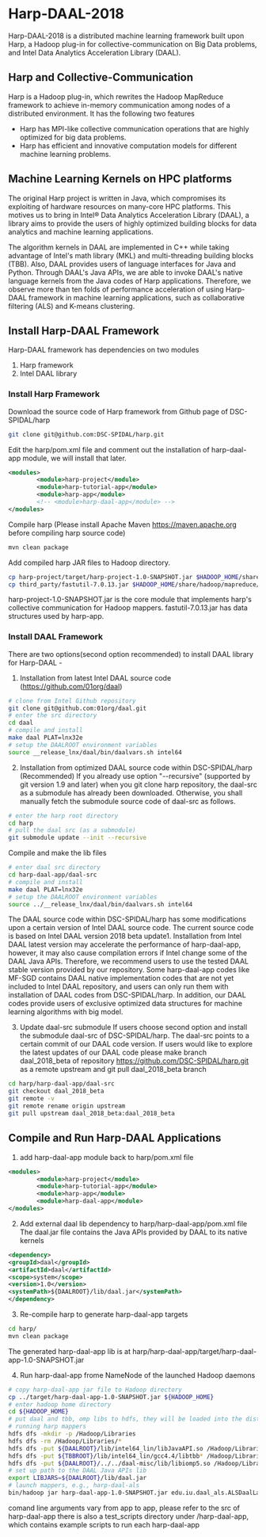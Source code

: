 # Harp-DAAL-2018 

Harp-DAAL-2018 is a distributed machine learning framework built upon Harp, a Hadoop plug-in for collective-communication on Big Data problems, and Intel Data Analytics Acceleration Library (DAAL). 

## Harp and Collective-Communication  

Harp is a Hadoop plug-in, which rewrites the Hadoop MapReduce framework to achieve in-memory communication among nodes of a distributed environment. It has the following two features 

* Harp has MPI-like collective communication operations that are highly optimized for big data problems.
* Harp has efficient and innovative computation models for different machine learning problems.

## Machine Learning Kernels on HPC platforms

The original Harp project is written in Java, which compromises its exploiting of hardware resources on many-core HPC platforms. 
This motives us to bring in Intel® Data Analytics Acceleration Library (DAAL), a library aims to provide the users of highly optimized 
building blocks for data analytics and machine learning applications. 

The algorithm kernels in DAAL are implemented in C++ while taking advantage of Intel's math library (MKL) and multi-threading building blocks (TBB). Also, DAAL provides users of language interfaces for
Java and Python. Through DAAL's Java APIs, we are able to invoke DAAL's native language kernels from the Java codes of Harp applications. Therefore, we observe more than ten folds of performance 
acceleration of using Harp-DAAL framework in machine learning applications, such as collaborative filtering (ALS) and K-means clustering. 

## Install Harp-DAAL Framework 

Harp-DAAL framework has dependencies on two modules

1. Harp framework
2. Intel DAAL library

### Install Harp Framework

Download the source code of Harp framework from Github page of DSC-SPIDAL/harp 
```bash
git clone git@github.com:DSC-SPIDAL/harp.git
```
Edit the harp/pom.xml file and comment out the installation of harp-daal-app module, we will install that later.
```xml
<modules>
        <module>harp-project</module>
        <module>harp-tutorial-app</module>
        <module>harp-app</module>
        <!-- <module>harp-daal-app</module> -->
</modules>
```
Compile harp (Please install Apache Maven https://maven.apache.org before compiling harp source code) 
```bash
mvn clean package
```
Add compiled harp JAR files to Hadoop directory.
```bash
cp harp-project/target/harp-project-1.0-SNAPSHOT.jar $HADOOP_HOME/share/hadoop/mapreduce/
cp third_party/fastutil-7.0.13.jar $HADOOP_HOME/share/hadoop/mapreduce/
```
harp-project-1.0-SNAPSHOT.jar is the core module that implements harp's collective communication for Hadoop mappers. 
fastutil-7.0.13.jar has data structures used by harp-app. 

### Install DAAL Framework

There are two options(second option recommended) to install DAAL library for Harp-DAAL -

1. Installation from latest Intel DAAL source code (https://github.com/01org/daal)
```bash
# clone from Intel Github repository
git clone git@github.com:01org/daal.git
# enter the src directory
cd daal
# compile and install
make daal PLAT=lnx32e
# setup the DAALROOT environment variables
source __release_lnx/daal/bin/daalvars.sh intel64
```
2. Installation from optimized DAAL source code within DSC-SPIDAL/harp (Recommended)
If you already use option "--recursive" (supported by git version 1.9 and later) when you git clone 
harp repository, the daal-src as a submodule has already been downloaded. Otherwise, you shall manually
fetch the submodule source code of daal-src as follows.
```bash
# enter the harp root directory
cd harp
# pull the daal src (as a submodule)
git submodule update --init --recursive
```
Compile and make the lib files
```bash
# enter daal src directory
cd harp-daal-app/daal-src
# compile and install
make daal PLAT=lnx32e
# setup the DAALROOT environment variables
source ../__release_lnx/daal/bin/daalvars.sh intel64
```
The DAAL source code within DSC-SPIDAL/harp has some modifications upon a certain version of Intel DAAL source code. 
The current source code is based on Intel DAAL version 2018 beta update1. Installation from Intel DAAL latest version 
may accelerate the performance of harp-daal-app, however, it may also cause compilation errors if Intel 
change some of the DAAL Java APIs. Therefore, we recommend users to use the tested DAAL stable version provided by our 
repository. Some harp-daal-app codes like MF-SGD contains DAAL native implementation codes that are not yet 
included to Intel DAAL repository, and users can only run them with installation of DAAL codes from DSC-SPIDAL/harp.
In addition, our DAAL codes provide users of exclusive optimized data structures for machine learning algorithms 
with big model. 

3. Update daal-src submodule
If users choose second option and install the submodule daal-src of DSC-SPIDAL/harp. The daal-src points to a 
certain commit of our DAAL code version. If users would like to explore the latest updates of our DAAL code
please make branch daal_2018_beta of repository https://github.com/DSC-SPIDAL/harp.git as a remote upstream and git pull daal_2018_beta 
branch
```bash
cd harp/harp-daal-app/daal-src
git checkout daal_2018_beta
git remote -v 
git remote rename origin upstream 
git pull upstream daal_2018_beta:daal_2018_beta
```

## Compile and Run Harp-DAAL Applications
1. add harp-daal-app module back to harp/pom.xml file
```xml
<modules>
        <module>harp-project</module>
        <module>harp-tutorial-app</module>
        <module>harp-app</module>
        <module>harp-daal-app</module>
</modules>
```
2. Add external daal lib dependency to harp/harp-daal-app/pom.xml file
The daal.jar file contains the Java APIs provided by DAAL to its native kernels
```xml
<dependency>
<groupId>daal</groupId>
<artifactId>daal</artifactId>
<scope>system</scope>
<version>1.0</version>
<systemPath>${DAALROOT}/lib/daal.jar</systemPath>
</dependency>
```
3. Re-compile harp to generate harp-daal-app targets
```bash
cd harp/
mvn clean package 
```
The generated harp-daal-app lib is at harp/harp-daal-app/target/harp-daal-app-1.0-SNAPSHOT.jar

4. Run harp-daal-app frome NameNode of the launched Hadoop daemons 
```bash
# copy harp-daal-app jar file to Hadoop directory
cp ../target/harp-daal-app-1.0-SNAPSHOT.jar ${HADOOP_HOME}
# enter hadoop home directory
cd ${HADOOP_HOME}
# put daal and tbb, omp libs to hdfs, they will be loaded into the distributed cache of 
# running harp mappers
hdfs dfs -mkdir -p /Hadoop/Libraries
hdfs dfs -rm /Hadoop/Libraries/*
hdfs dfs -put ${DAALROOT}/lib/intel64_lin/libJavaAPI.so /Hadoop/Libraries/
hdfs dfs -put ${TBBROOT}/lib/intel64_lin/gcc4.4/libtbb* /Hadoop/Libraries/
hdfs dfs -put ${DAALROOT}/../../daal-misc/lib/libiomp5.so /Hadoop/Libraries/
# set up path to the DAAL Java APIs lib
export LIBJARS=${DAALROOT}/lib/daal.jar
# launch mappers, e.g., harp-daal-als 
bin/hadoop jar harp-daal-app-1.0-SNAPSHOT.jar edu.iu.daal_als.ALSDaalLauncher -libjars ${LIBJARS} /Hadoop/sgd-input/yahoomusic-train 100 1 0.0001 10 false 2 24 110000 /Hadoop/als-work /Hadoop/sgd-input/yahoomusic-test
```
comand line arguments vary from app to app, please refer to the src of harp-daal-app
there is also a test_scripts directory under /harp-daal-app, which contains example scripts to run each harp-daal-app







